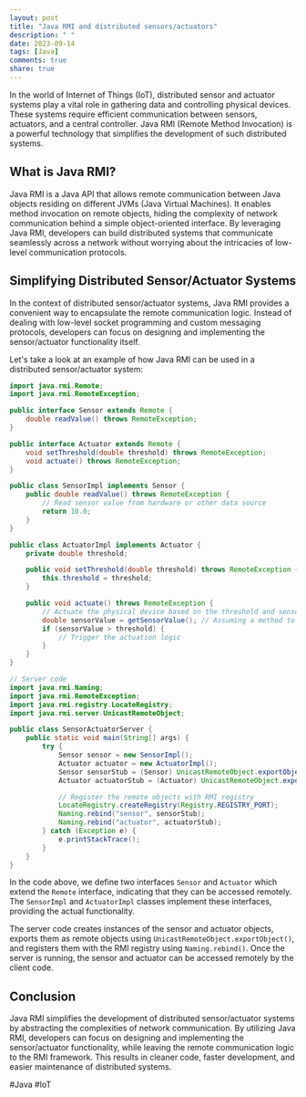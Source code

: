 ```yaml
---
layout: post
title: "Java RMI and distributed sensors/actuators"
description: " "
date: 2023-09-14
tags: [Java]
comments: true
share: true
---
```


In the world of Internet of Things (IoT), distributed sensor and actuator systems play a vital role in gathering data and controlling physical devices. These systems require efficient communication between sensors, actuators, and a central controller. Java RMI (Remote Method Invocation) is a powerful technology that simplifies the development of such distributed systems.

## What is Java RMI?

Java RMI is a Java API that allows remote communication between Java objects residing on different JVMs (Java Virtual Machines). It enables method invocation on remote objects, hiding the complexity of network communication behind a simple object-oriented interface. By leveraging Java RMI, developers can build distributed systems that communicate seamlessly across a network without worrying about the intricacies of low-level communication protocols.

## Simplifying Distributed Sensor/Actuator Systems

In the context of distributed sensor/actuator systems, Java RMI provides a convenient way to encapsulate the remote communication logic. Instead of dealing with low-level socket programming and custom messaging protocols, developers can focus on designing and implementing the sensor/actuator functionality itself.

Let's take a look at an example of how Java RMI can be used in a distributed sensor/actuator system:

```java
import java.rmi.Remote;
import java.rmi.RemoteException;

public interface Sensor extends Remote {
    double readValue() throws RemoteException;
}

public interface Actuator extends Remote {
    void setThreshold(double threshold) throws RemoteException;
    void actuate() throws RemoteException;
}

public class SensorImpl implements Sensor {
    public double readValue() throws RemoteException {
        // Read sensor value from hardware or other data source
        return 10.0;
    }
}

public class ActuatorImpl implements Actuator {
    private double threshold;

    public void setThreshold(double threshold) throws RemoteException {
        this.threshold = threshold;
    }

    public void actuate() throws RemoteException {
        // Actuate the physical device based on the threshold and sensor value
        double sensorValue = getSensorValue(); // Assuming a method to get the sensor value
        if (sensorValue > threshold) {
            // Trigger the actuation logic
        }
    }
}

// Server code
import java.rmi.Naming;
import java.rmi.RemoteException;
import java.rmi.registry.LocateRegistry;
import java.rmi.server.UnicastRemoteObject;

public class SensorActuatorServer {
    public static void main(String[] args) {
        try {
            Sensor sensor = new SensorImpl();
            Actuator actuator = new ActuatorImpl();
            Sensor sensorStub = (Sensor) UnicastRemoteObject.exportObject(sensor, 0);
            Actuator actuatorStub = (Actuator) UnicastRemoteObject.exportObject(actuator, 0);

            // Register the remote objects with RMI registry
            LocateRegistry.createRegistry(Registry.REGISTRY_PORT);
            Naming.rebind("sensor", sensorStub);
            Naming.rebind("actuator", actuatorStub);
        } catch (Exception e) {
            e.printStackTrace();
        }
    }
}
```

In the code above, we define two interfaces `Sensor` and `Actuator` which extend the `Remote` interface, indicating that they can be accessed remotely. The `SensorImpl` and `ActuatorImpl` classes implement these interfaces, providing the actual functionality.

The server code creates instances of the sensor and actuator objects, exports them as remote objects using `UnicastRemoteObject.exportObject()`, and registers them with the RMI registry using `Naming.rebind()`. Once the server is running, the sensor and actuator can be accessed remotely by the client code.

## Conclusion

Java RMI simplifies the development of distributed sensor/actuator systems by abstracting the complexities of network communication. By utilizing Java RMI, developers can focus on designing and implementing the sensor/actuator functionality, while leaving the remote communication logic to the RMI framework. This results in cleaner code, faster development, and easier maintenance of distributed systems.

#Java #IoT